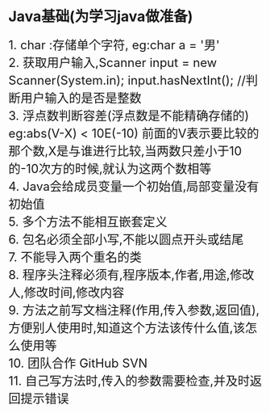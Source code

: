 # Java基础(为学习java做准备) #

<font size="5">
1. char :存储单个字符,  eg:char a = '男'<br/>
2. 获取用户输入,Scanner input = new Scanner(System.in);   input.hasNextInt(); //判断用户输入的是否是整数<br/>
3. 浮点数判断容差(浮点数是不能精确存储的)   eg:abs(V-X) < 10E(-10) 前面的V表示要比较的那个数,X是与谁进行比较,当两数只差小于10的-10次方的时候,就认为这两个数相等 <br/>
4. Java会给成员变量一个初始值,局部变量没有初始值<br/>
5. 多个方法不能相互嵌套定义<br/>
6. 包名必须全部小写,不能以圆点开头或结尾<br/>
7. 不能导入两个重名的类<br/>
8. 程序头注释必须有,程序版本,作者,用途,修改人,修改时间,修改内容<br/>
9. 方法之前写文档注释(作用,传入参数,返回值),方便别人使用时,知道这个方法该传什么值,该怎么使用等<br/>
10. 团队合作  GitHub SVN<br/>
11. 自己写方法时,传入的参数需要检查,并及时返回提示错误<br/>
</font>